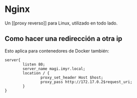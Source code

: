 # Nginx
Un [[proxy reverso]] para Linux, utilizado en todo lado.

## Como hacer una redirección a otra ip
Esto aplica para contenedores de Docker también:
```nginx
server{
        listen 80;
        server_name magi.imyr.local;
        location / {
				proxy_set_header Host $host;
                proxy_pass http://172.17.0.2$request_uri;
        }
}
```
